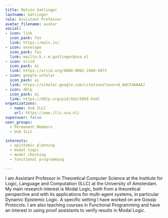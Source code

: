 ```yaml
---
title: Malvin Gattinger
lastname: Gattinger
role: Assistant Professor
avatar_filename: avatar
social:
- icon: link
  icon_pack: fas
  link: https://malv.in/
- icon: envelope
  icon_pack: fas
  link: mailto:b.r.m.gattinger@uva.nl
- icon: orcid
  icon_pack: ai
  link: https://orcid.org/0000-0002-2498-5073
- icon: google-scholar
  icon_pack: ai
  link: https://scholar.google.com/citations?user=6_WdCF4AAAAJ
- icon: dblp
  icon_pack: ai
  link: https://dblp.org/pid/162/5058.html
organizations:
  - name: UvA ILLC
    url: https://www.illc.uva.nl/
superuser: false
user_groups:
  - Permanent Members
  - UvA ILLC

interests:
  - epistemic planning
  - modal logic
  - model checking
  - functional programming

---
```

I am Assistant Professor in Theoretical Computer Science at the Institute for Logic, Language and Computation (ILLC) at the University of Amsterdam. My main research interest is Modal Logic, both from a theoretical perspective and with its applications for multi-agent systems, in particular Dynamic Epistemic Logic. A specific setting I have worked on are Gossip Protocols. I am also teaching courses in Functional Programming and have an interest in using proof assistants to verify results in Modal Logic.

